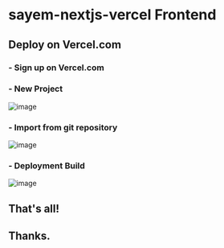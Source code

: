 # sayem-nextjs-vercel Frontend

  ## Deploy on Vercel.com
  ### - Sign up on Vercel.com
  ### - New Project

  ![image](https://user-images.githubusercontent.com/75736745/109390756-0a3df100-78d9-11eb-9ba6-148f30e5e4be.png)

  ### - Import from git repository

  ![image](https://user-images.githubusercontent.com/75736745/109391808-a0c0e100-78de-11eb-80a7-d6e03939e4c0.png)

  ### - Deployment Build

  ![image](https://user-images.githubusercontent.com/75736745/109391998-4d9b5e00-78df-11eb-8037-1b435943688d.png)

## That's all!

## Thanks.
